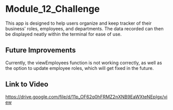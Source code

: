 # Module_12_Challenge

This app is designed to help users organize and keep tracker of their business' roles, employees, and departments. The data recorded can then be displayed neatly within the terminal for ease of use.

## Future Improvements

Currently, the viewEmployees function is not working correctly, as well as the option to update employee roles, which will get fixed in the future.

## Link to Video

https://drive.google.com/file/d/11p_OF62q0hFRMZ2nXNB9EaWXteNEpIgx/view
